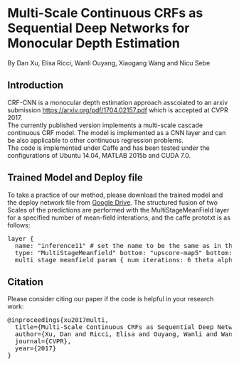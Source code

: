 # Multi-Scale Continuous CRFs as Sequential Deep Networks for Monocular Depth Estimation
By Dan Xu, Elisa Ricci, Wanli Ouyang, Xiaogang Wang and Nicu Sebe
## Introduction
CRF-CNN is a monocular depth estimation approach asscoiated to an arxiv submission https://arxiv.org/pdf/1704.02157.pdf which is accepted at CVPR 2017. </br>
The currently published version implements a multi-scale cascade continuous CRF model. The model is implemented as a CNN layer and can be also applicable to other continuous regression problems. </br>
The code is implemented under Caffe and has been tested under the configurations of Ubuntu 14.04, MATLAB 2015b and CUDA 7.0.
## Trained Model and Deploy file 
To take a practice of our method, please download the trained model and the deploy network file from 
<a href="https://drive.google.com/open?id=0ByWGxNo3TouJRDFPdWF4UWFubVk">Google Drive</a>.
The structured fusion of two Scales of the predictions are performed with the MultiStageMeanField layer for a specified number of mean-field interations, and the caffe prototxt is as follows:
<pre>layer {
  name: "inference11" # set the name to be the same as in the training phase to load parameters in the testing phase
  type: "MultiStageMeanfield" bottom: "upscore-map5" bottom: "upscore-map4" bottom: "data" top: "predicted-map1"
  multi_stage_meanfield_param { num_iterations: 6 theta_alpha: 22 theta_beta: 1 theta_gamma: 1 spatial_weight: 3 bilateral_weight: 5 } }</pre>

## Citation
Please consider citing our paper if the code is helpful in your research work:
<pre>@inproceedings{xu2017multi,
  title={Multi-Scale Continuous CRFs as Sequential Deep Networks for Monocular Depth Estimation},
  author={Xu, Dan and Ricci, Elisa and Ouyang, Wanli and Wang, Xiaogang and Sebe, Nicu},
  journal={CVPR},
  year={2017}
}</pre>

